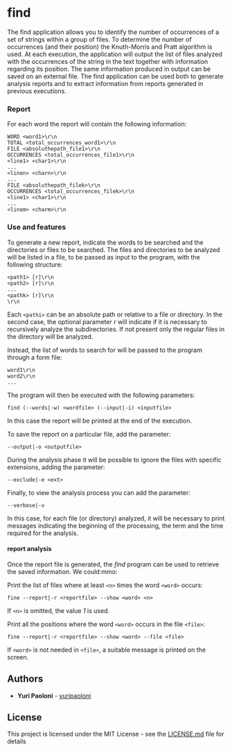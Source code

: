 # find

The find application allows you to identify the number of occurrences of a set of strings within a group of files. To determine the number of occurrences (and their position) the Knuth-Morris and Pratt algorithm is used. At each execution, the application will output the list of files analyzed with the occurrences of the string in the text together with information regarding its position. The same information produced in output can be saved on an external file.
The find application can be used both to generate analysis reports and to extract information from reports generated in previous executions.

### Report

For each word the report will contain the following information:

```
WORD <word1>\r\n
TOTAL <total_occurrences_word1>\r\n
FILE <absoluthepath_file1>\r\n
OCCURRENCES <total_occurrences_file1>\r\n
<line1> <char1>\r\n
...
<linen> <charn>\r\n
...
FILE <absoluthepath_filek>\r\n
OCCURRENCES <total_occurrences_filek>\r\n
<line1> <char1>\r\n
...
<linem> <charm>\r\n 
```

### Use and features

To generate a new report, indicate the words to be searched and the directories or files to be searched. The files and directories to be analyzed will be listed in a file, to be passed as input to the program, with the following structure:

```
<path1> [r]\r\n
<path2> [r]\r\n
...
<pathk> [r]\r\n
\r\n
```
Each ```<pathi>``` can be an absolute path or relative to a file or directory. In the second case, the optional parameter *r* will indicate if it is necessary to recursively analyze the subdirectories. If not present only the regular files in the directory will be analyzed.

Instead, the list of words to search for will be passed to the program through a form file:

```
word1\r\n
word2\r\n
...
```

The program will then be executed with the following parameters:

```
find (--words|-w) <wordfile> (--input|-i) <inputfile> 
```

In this case the report will be printed at the end of the execution.

To save the report on a particular file, add the parameter:

```
--output|-o <outputfile>
```

During the analysis phase it will be possible to ignore the files with specific extensions, adding the parameter:

```
--exclude|-e <ext>
```

Finally, to view the analysis process you can add the parameter:

```
--verbose|-v
```

In this case, for each file (or directory) analyzed, it will be necessary to print messages indicating the beginning of the processing, the term and the time required for the analysis.

#### report analysis

Once the report file is generated, the *find* program can be used to retrieve the saved information. We could:mmo:


Print the list of files where at least ```<n>``` times the word ```<word>``` occurs:

```
fine --report|-r <reportfile> --show <word> <n>
```

If ```<n>``` is omitted, the value *1* is used.

Print all the positions where the word ```<word>``` occurs in the file ```<file>```:

```
fine --report|-r <reportfile> --show <word> --file <file>

```

If ```<word>``` is not needed in ```<file>```, a suitable message is printed on the screen.

## Authors

* **Yuri Paoloni** - [yuripaoloni](https://github.com/yuripaoloni)

## License

This project is licensed under the MIT License - see the [LICENSE.md](LICENSE.md) file for details

